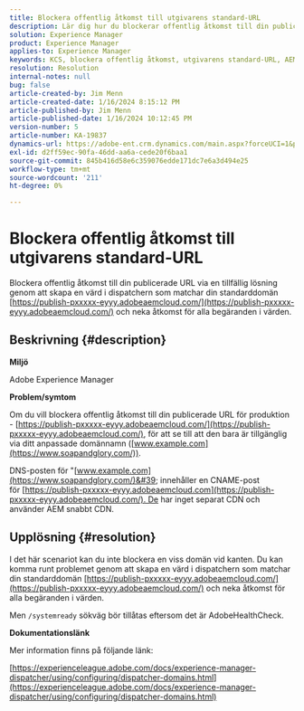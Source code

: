 ```yaml
---
title: Blockera offentlig åtkomst till utgivarens standard-URL
description: Lär dig hur du blockerar offentlig åtkomst till din publicerade webbadress i Adobe Experience Manager.
solution: Experience Manager
product: Experience Manager
applies-to: Experience Manager
keywords: KCS, blockera offentlig åtkomst, utgivarens standard-URL, AEM, Adobe Experience Manager, felsökning, Fast, CDN, DNS, CNAME
resolution: Resolution
internal-notes: null
bug: false
article-created-by: Jim Menn
article-created-date: 1/16/2024 8:15:12 PM
article-published-by: Jim Menn
article-published-date: 1/16/2024 10:12:45 PM
version-number: 5
article-number: KA-19837
dynamics-url: https://adobe-ent.crm.dynamics.com/main.aspx?forceUCI=1&pagetype=entityrecord&etn=knowledgearticle&id=20ac51f0-abb4-ee11-a569-6045bd006268
exl-id: d2ff59ec-90fa-46dd-aa6a-cede20f6baa1
source-git-commit: 845b416d58e6c359076edde171dc7e6a3d494e25
workflow-type: tm+mt
source-wordcount: '211'
ht-degree: 0%

---
```


# Blockera offentlig åtkomst till utgivarens standard-URL


Blockera offentlig åtkomst till din publicerade URL via en tillfällig lösning genom att skapa en värd i dispatchern som matchar din standarddomän [https://publish-pxxxxx-eyyy.adobeaemcloud.com/](https://publish-pxxxxx-eyyy.adobeaemcloud.com/) och neka åtkomst för alla begäranden i värden.

## Beskrivning {#description}


<b>Miljö</b>

Adobe Experience Manager

<b>Problem/symtom</b>

Om du vill blockera offentlig åtkomst till din publicerade URL för produktion - [https://publish-pxxxxx-eyyy.adobeaemcloud.com/](https://publish-pxxxxx-eyyy.adobeaemcloud.com/), för att se till att den bara är tillgänglig via ditt anpassade domännamn ([www.example.com](https://www.soapandglory.com/)).

DNS-posten för &quot;[www.example.com](https://www.soapandglory.com/)&#39; innehåller en CNAME-post för [https://publish-pxxxxx-eyyy.adobeaemcloud.com](https://publish-pxxxxx-eyyy.adobeaemcloud.com/). De har inget separat CDN och använder AEM snabbt CDN.


## Upplösning {#resolution}


I det här scenariot kan du inte blockera en viss domän vid kanten. Du kan komma runt problemet genom att skapa en värd i dispatchern som matchar din standarddomän [https://publish-pxxxxx-eyyy.adobeaemcloud.com/](https://publish-pxxxxx-eyyy.adobeaemcloud.com/) och neka åtkomst för alla begäranden i värden.

Men `/systemready` sökväg bör tillåtas eftersom det är AdobeHealthCheck.

<b>Dokumentationslänk</b>

Mer information finns på följande länk:

[https://experienceleague.adobe.com/docs/experience-manager-dispatcher/using/configuring/dispatcher-domains.html](https://experienceleague.adobe.com/docs/experience-manager-dispatcher/using/configuring/dispatcher-domains.html)
